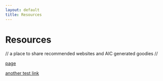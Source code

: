 ```yaml
---
layout: default
title: Resources
---
```

  
# Resources

// a place to share recommended websites and AIC generated goodies //

[page](https://docs.google.com/forms/d/104Yl999ZEFl0_PEDkQohgvsBZUtX_DXYU84cN2Z9pYI/edit) 

[another test link](mailto:karina.wratschko@philamuseum.org)

